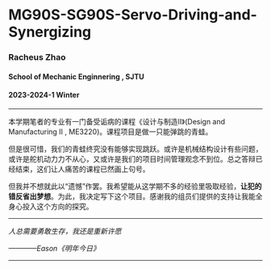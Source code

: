 # MG90S-SG90S-Servo-Driving-and-Synergizing
### Racheus Zhao
#### School of Mechanic Enginnering , SJTU
#### 2023-2024-1 Winter

---
本学期笔者的专业有一门备受诟病的课程《设计与制造II》(Design and Manufacturing II , ME3220)。课程项目是做一只能弹跳的青蛙。

但是很可惜，我们的青蛙终究没有能够实现跳跃。或许是机械结构设计有些问题，或许是舵机动力力不从心，又或许是我们的项目时间管理观念不到位。总之答辩已经结束，这们让人痛苦的课程已然画上句号。

但我并不想就此以“遗憾”作罢。我希望能从这学期不多的经验里吸取经验，**让犯的错反省出梦想**。为此，我决定写下这个项目。感谢我的组员们提供的支持让我能全身心投入这个方向的探究。

---

*人总需要勇敢生存，我还是重新许愿*

*————Eason《明年今日》*

---
